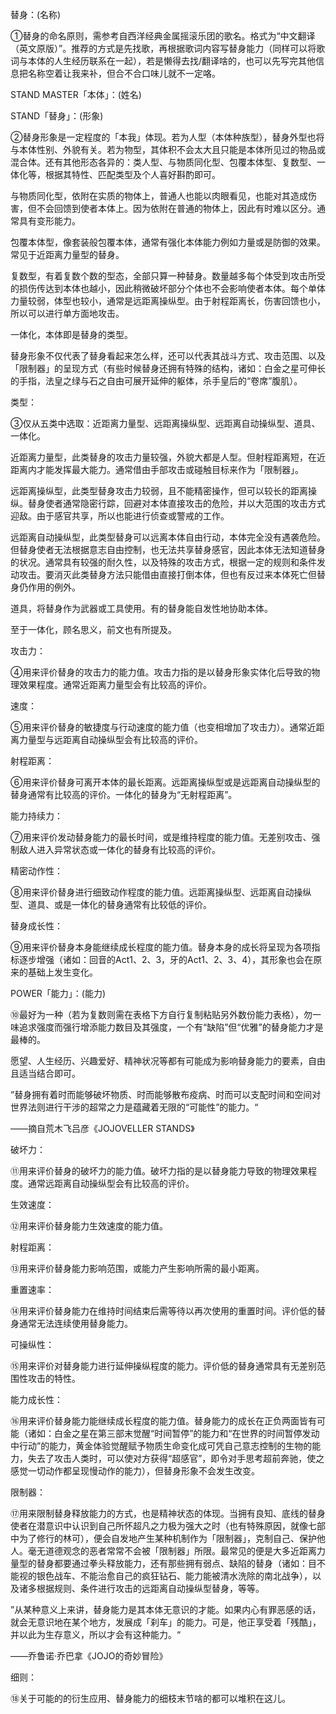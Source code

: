 替身：(名称)

①替身的命名原则，需参考自西洋经典金属摇滚乐团的歌名。格式为“中文翻译（英文原版）”。推荐的方式是先找歌，再根据歌词内容写替身能力（同样可以将歌词与本体的人生经历联系在一起），若是懒得去找/翻译啥的，也可以先写完其他信息把名称空着让我来补，但合不合口味儿就不一定咯。

STAND MASTER「本体」：(姓名)

STAND「替身」：(形象)

②替身形象是一定程度的「本我」体现。若为人型（本体种族型），替身外型也将与本体性别、外貌有关。若为物型，其体积不会太大且只能是本体所见过的物品或混合体。还有其他形态各异的：类人型、与物质同化型、包覆本体型、复数型、一体化等，根据其特性、匹配类型及个人喜好斟酌即可。

与物质同化型，依附在实质的物体上，普通人也能以肉眼看见，也能对其造成伤害，但不会回馈到使者本体上。因为依附在普通的物体上，因此有时难以区分。通常具有变形能力。

包覆本体型，像套装般包覆本体，通常有强化本体能力例如力量或是防御的效果。常见于近距离力量型的替身。

复数型，有着复数个数的型态，全部只算一种替身。数量越多每个体受到攻击所受的损伤传达到本体也越小，因此稍微破坏部分个体也不会影响使者本体。每个单体力量较弱，体型也较小，通常是远距离操纵型。由于射程距离长，伤害回馈也小，所以可以进行单方面地攻击。

一体化，本体即是替身的类型。

替身形象不仅代表了替身看起来怎么样，还可以代表其战斗方式、攻击范围、以及「限制器」的呈现方式（有些时候替身还拥有特殊的结构，诸如：白金之星可伸长的手指，法皇之绿与石之自由可展开延伸的躯体，杀手皇后的“卷席”腹肌）。

类型：

③仅从五类中选取：近距离力量型、远距离操纵型、远距离自动操纵型、道具、一体化。

近距离力量型，此类替身的攻击力量较强，外貌大都是人型。但射程距离短，在近距离内才能发挥最大能力。通常借由手部攻击或碰触目标来作为「限制器」。

远距离操纵型，此类型替身攻击力较弱，且不能精密操作，但可以较长的距离操纵。替身使者通常隐密行踪，回避对本体直接攻击的危险，并以大范围的攻击方式迎敌。由于感官共享，所以也能进行侦查或警戒的工作。

远距离自动操纵型，此类型替身可以远离本体自由行动，本体完全没有遇袭危险。但替身使者无法根据意志自由控制，也无法共享替身感官，因此本体无法知道替身的状况。通常具有较强的耐久性，以及特殊的攻击方式，根据一定的规则和条件发动攻击。要消灭此类替身方法只能借由直接打倒本体，但也有反过来本体死亡但替身仍作用的例外。

道具，将替身作为武器或工具使用。有的替身能自发性地协助本体。

至于一体化，顾名思义，前文也有所提及。

攻击力：

④用来评价替身的攻击力的能力值。攻击力指的是以替身形象实体化后导致的物理效果程度。通常近距离力量型会有比较高的评价。

速度：

⑤用来评价替身的敏捷度与行动速度的能力值（也变相增加了攻击力）。通常近距离力量型与远距离自动操纵型会有比较高的评价。

射程距离：

⑥用来评价替身可离开本体的最长距离。远距离操纵型或是远距离自动操纵型的替身通常有比较高的评价。一体化的替身为“无射程距离”。

能力持续力：

⑦用来评价发动替身能力的最长时间，或是维持程度的能力值。无差别攻击、强制敌人进入异常状态或一体化的替身有比较高的评价。

精密动作性：

⑧用来评价替身进行细致动作程度的能力值。远距离操纵型、远距离自动操纵型、道具、或是一体化的替身通常有比较低的评价。

替身成长性：

⑨用来评价替身本身能继续成长程度的能力值。替身本身的成长将呈现为各项指标逐步增强（诸如：回音的Act1、2、3，牙的Act1、2、3、4），其形象也会在原来的基础上发生变化。

POWER「能力」：(能力)

⑩最好为一种（若为复数则需在表格下方自行复制粘贴另外数份能力表格），勿一味追求强度而强行增添能力数目及其强度，一个有“缺陷”但“优雅”的替身能力才是最棒的。

愿望、人生经历、兴趣爱好、精神状况等都有可能成为影响替身能力的要素，自由且适当结合即可。

”替身拥有着时而能够破坏物质、时而能够散布疫病、时而可以支配时间和空间对世界法则进行干涉的超常之力是蕴藏着无限的“可能性”的能力。“

——摘自荒木飞吕彦《JOJOVELLER STANDS》

破坏力：

⑪用来评价替身的破坏力的能力值。破坏力指的是以替身能力导致的物理效果程度。通常远距离自动操纵型会有比较高的评价。

生效速度：

⑫用来评价替身能力生效速度的能力值。

射程距离：

⑬用来评价替身能力影响范围，或能力产生影响所需的最小距离。

重置速率：

⑭用来评价替身能力在维持时间结束后需等待以再次使用的重置时间。评价低的替身通常无法连续使用替身能力。

可操纵性：

⑮用来评价对替身能力进行延伸操纵程度的能力。评价低的替身通常具有无差别范围性攻击的特性。

能力成长性：

⑯用来评价替身能力能继续成长程度的能力值。替身能力的成长在正负两面皆有可能（诸如：白金之星在第三部末觉醒“时间暂停”的能力和“在世界的时间暂停发动中行动”的能力，黄金体验觉醒赋予物质生命变化成可凭自己意志控制的生物的能力，失去了攻击人类时，可以使对方获得“超感官”，即令对手思考超前奔驰，使之感觉一切动作都呈现慢动作的能力），但替身形象不会发生改变。

限制器：

⑰用来限制替身释放能力的方式，也是精神状态的体现。当拥有良知、底线的替身使者在潜意识中认识到自己所怀超凡之力极为强大之时（也有特殊原因，就像七部中为了修行的林可），便会自发地产生某种机制作为「限制器」，克制自己、保护他人。毫无道德观念的恶者常常不会被「限制器」所限。最常见的便是大多近距离力量型的替身都要通过拳头释放能力，还有那些拥有弱点、缺陷的替身（诸如：目不能视的银色战车、不能治愈自己的疯狂钻石、能力能被清水洗除的南北战争），以及诸多根据规则、条件进行攻击的远距离自动操纵型替身，等等。

”从某种意义上来讲，替身能力是其本体无意识的才能。如果内心有罪恶感的话，就会无意识地在某个地方，发展成「刹车」的能力。可是，他正享受着「残酷」，并以此为生存意义，所以才会有这种能力。“

——乔鲁诺·乔巴拿《JOJO的奇妙冒险》

细则：

⑱关于可能的的衍生应用、替身能力的细枝末节啥的都可以堆积在这儿。

